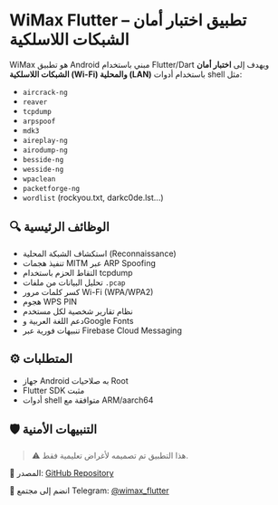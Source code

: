 # WiMax Flutter – تطبيق اختبار أمان الشبكات اللاسلكية

WiMax هو تطبيق Android مبني باستخدام Flutter/Dart ويهدف إلى **اختبار أمان الشبكات اللاسلكية (Wi-Fi) والمحلية (LAN)** باستخدام أدوات shell مثل:

- `aircrack-ng`
- `reaver`
- `tcpdump`
- `arpspoof`
- `mdk3`
- `aireplay-ng`
- `airodump-ng`
- `besside-ng`
- `wesside-ng`
- `wpaclean`
- `packetforge-ng`
- `wordlist` (rockyou.txt, darkc0de.lst...)

## 🔍 الوظائف الرئيسية

- استكشاف الشبكة المحلية (Reconnaissance)
- تنفيذ هجمات MITM عبر ARP Spoofing
- التقاط الحزم باستخدام tcpdump
- تحليل البيانات من ملفات `.pcap`
- كسر كلمات مرور Wi-Fi (WPA/WPA2)
- هجوم WPS PIN
- نظام تقارير شخصية لكل مستخدم
- دعم اللغة العربية وGoogle Fonts
- تنبيهات فورية عبر Firebase Cloud Messaging

## ⚙️ المتطلبات

- جهاز Android به صلاحيات Root
- Flutter SDK مثبت
- أدوات shell متوافقة مع ARM/aarch64

## 🛡️ التنبيهات الأمنية

> ⚠️ هذا التطبيق تم تصميمه لأغراض تعليمية فقط.

📁 المصدر: [GitHub Repository](https://github.com/yourusername/wimax_flutter) 

💬 انضم إلى مجتمع Telegram: [@wimax_flutter](https://t.me/wimax_flutter) 